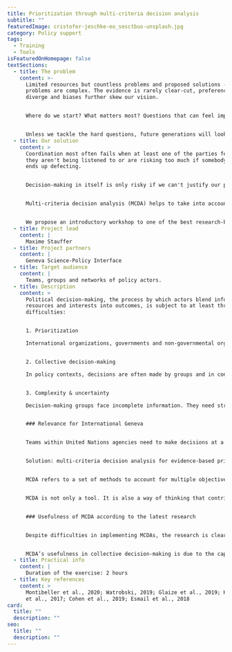 ```yaml
---
title: Prioritization through multi-criteria decision analysis
subtitle: ""
featuredImage: cristofer-jeschke-eo_sesctbuo-unsplash.jpg
category: Policy support
tags:
  - Training
  - Tools
isFeaturedOnHomepage: false
textSections:
  - title: The problem
    content: >-
      Limited resources but countless problems and proposed solutions - policy
      problems are complex. The evidence is rarely clear-cut, preferences
      diverge and biases further skew our vision.


      Where do we start? What matters most? Questions that can feel impossible to answer. And yet, not replying to them also gives an answer: let chance decide - or whoever screams the loudest.


      Unless we tackle the hard questions, future generations will look back at us and just see dart-throwing chimps.
  - title: Our solution
    content: >
      Coordination most often fails when at least one of the parties feels like
      they aren't being listened to or are risking too much if somebody else
      ends up defecting. 


      Decision-making in itself is only risky if we can't justify our process.


      Multi-criteria decision analysis (MCDA) helps to take into account competing preferences, make judgment calls transparent and enables to remember and learn from past decision-making processes.


      We propose an introductory workshop to one of the best research-backed tools out there.
  - title: Project lead
    content: |
      Maxime Stauffer
  - title: Project partners
    content: |
      Geneva Science-Policy Interface
  - title: Target audience
    content: |
      Teams, groups and networks of policy actors.
  - title: Description
    content: >
      Political decision-making, the process by which actors blend information,
      resources and interests into outcomes, is subject to at least three
      difficulties:


      1. Prioritization

      International organizations, governments and non-governmental organizations have limited resources. They cannot choose and fund all policy or programme proposals. This means that the actors who participate directly or indirectly in resource allocation must decide which proposals to drop and which to keep. They must do so according to large numbers of alternatives and often multiple goals. Typically, they must satisfy beneficiaries, different local contexts, donors, different objectives (often multiple SDG targets), and must account for constraints and interconnections with other policies. This process is tedious as it requires an overview as well as an in-depth understanding of both policy proposals and goals.


      2. Collective decision-making

      In policy contexts, decisions are often made by groups and in consultation with stakeholders. While groups and consultations allow decision-makers to understand different perspectives, they also exacerbate the difficulties linked to prioritization. Individuals and organizations operate in different contexts, may have different values and approaches, and likely have different preferences. Moreover, groups exhibit additional biases, such as groupthink, or tend to make suboptimal decisions in the presence of information asymmetries. Therefore, decision-making groups need strategies to account for the collective nature of policy decisions.


      3. Complexity & uncertainty

      Decision-making groups face incomplete information. They need strategies to identify best guesses and make decisions regardless of the state of evidence. Ideally, they integrate scientific evidence or advice in their decision-making but the question is how? Which parts of the decision require evidence? How to deal with quantitative and qualitative evidence? Lastly, decision-making groups can reduce uncertainty over time if they adequately learn from past decisions. Therefore, they need strategies to make explicit decisions, state hypotheses, document their process, and update their thinking and approach as a function of new knowledge.


      ### Relevance for International Geneva


      Teams within United Nations agencies need to make decisions at a global level which must satisfy different national contexts, different stakeholders (donors, beneficiaries), and different goals (SDGs). There is a lot of external work supporting formal UN negotiations, especially conducted by operational agencies who develop policy programmes. Except for WHO’s guideline production process, it is not clear which process these agencies follow, and which tools they use. Initial interactions with UN agencies have shown a strong interest in tools (instead of or in addition to evidence) to understand and improve their decision-making processes.


      Solution: multi-criteria decision analysis for evidence-based prioritization


      MCDA refers to a set of methods to account for multiple objectives and options with the goal of explicitly prioritizing the best option (Watrobski et al., 2019). All MCDA methods have four steps: (1) identify selection criteria, their weights and metrics; (2) identify options; (3) rate the performance of each option per criterion; (4) determine preferences by aggregating a score for each option and comparing results (Kapiriri et al., 2017). This analysis technique has been applied for almost a century and to thousands of cases. A core contribution from operations research, MCDA’s most valuable feature may be that it can transparently account for conflicting preferences, as is often the case in policy-making (Esmail et al., 2018).


      MCDA is not only a tool. It is also a way of thinking that contributes to mindset changes. For instance, MCDA incentivises actors to acknowledge uncertainty, express confidence in their assessment, cultivates explicit reasoning and communication, and trains individuals in making hard choices in situations of resource scarcity.


      ### Usefulness of MCDA according to the latest research


      Despite difficulties in implementing MCDAs, the research is clear about its value for decision-making support in policy context. It facilitates the scoring of an often vast option space on competing decision-relevant criteria. It structures the exploration of possible scenarios, provides a formatted overview, enables replicability and psychological comfort while highlighting knowledge gaps and laying the necessary groundwork to update current assumptions. As a result, stakeholder relationships become more structured and transparent, increasing trust (Montibeller et al., 2020; Watrobski, 2019; Glaize et al., 2019).


      MCDA’s usefulness in collective decision-making is due to the capacity to account for multidimensional problems, quantitative and qualitative data, competing interests and differing judgments. Its vast applications have proven its adaptability and employability across cultures and domains to make better choices and systematically learn from them (Cohen et al., 2019; Esmail et al., 2018). Compared to other popular strategies, MCDA performs best in terms of evidence-base and impact-potential.
  - title: Practical info
    content: |
      Duration of the exercise: 2 hours
  - title: Key references
    content: >
      Montibeller et al., 2020; Watrobski, 2019; Glaize et al., 2019; Kapiriri
      et al., 2017; Cohen et al., 2019; Esmail et al., 2018
card:
  title: ""
  description: ""
seo:
  title: ""
  description: ""
---
```

